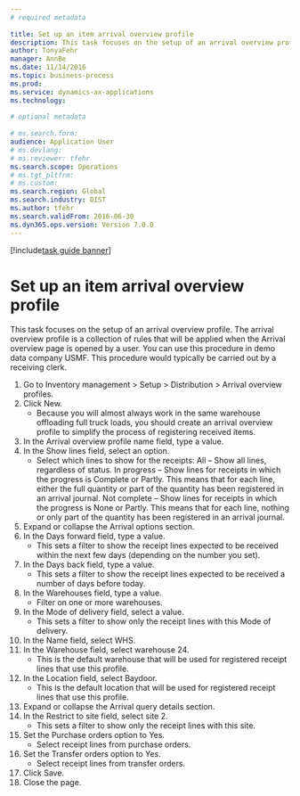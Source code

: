 ```yaml
--- 
# required metadata 
 
title: Set up an item arrival overview profile
description: This task focuses on the setup of an arrival overview profile. 
author: TonyaFehr 
manager: AnnBe 
ms.date: 11/14/2016
ms.topic: business-process 
ms.prod:  
ms.service: dynamics-ax-applications 
ms.technology:  
 
# optional metadata 
 
# ms.search.form:   
audience: Application User 
# ms.devlang:  
# ms.reviewer: tfehr 
ms.search.scope: Operations 
# ms.tgt_pltfrm:  
# ms.custom:  
ms.search.region: Global
ms.search.industry: DIST
ms.author: tfehr 
ms.search.validFrom: 2016-06-30 
ms.dyn365.ops.version: Version 7.0.0 
---
```


[!include[task guide banner](../../includes/task-guide-banner.md)]

# Set up an item arrival overview profile

This task focuses on the setup of an arrival overview profile. The arrival overview profile is a collection of rules that will be applied when the Arrival overview page is opened by a user. You can use this procedure in demo data company USMF. This procedure would typically be carried out by a receiving clerk.





1. Go to Inventory management > Setup > Distribution > Arrival overview profiles.
2. Click New.
    * Because you will almost always work in the same warehouse offloading full truck loads, you should create an arrival overview profile to simplify the process of registering received items.  
3. In the Arrival overview profile name field, type a value.
4. In the Show lines field, select an option.
    * Select which lines to show for the receipts:   All – Show all lines, regardless of status.   In progress – Show lines for receipts in which the progress is Complete or Partly. This means that for each line, either the full quantity or part of the quantity has been registered in an arrival journal.   Not complete – Show lines for receipts in which the progress is None or Partly. This means that for each line, nothing or only part of the quantity has been registered in an arrival journal.  
5. Expand or collapse the Arrival options section.
6. In the Days forward field, type a value.
    * This sets a filter to show the receipt lines expected to be received within the next few days (depending on the number you set).  
7. In the Days back field, type a value.
    * This sets a filter to show the receipt lines expected to be received a number of days before today.  
8. In the Warehouses field, type a value.
    * Filter on one or more warehouses.  
9. In the Mode of delivery field, select a value.
    * This sets a filter to show only the receipt lines with this Mode of delivery.  
10. In the Name field, select WHS.
11. In the Warehouse field, select warehouse 24.
    * This is the default warehouse that will be used for registered receipt lines that use this profile.  
12. In the Location field, select Baydoor.
    * This is the default location that will be used for registered receipt lines that use this profile.  
13. Expand or collapse the Arrival query details section.
14. In the Restrict to site field, select site 2.
    * This sets a filter to show only the receipt lines with this site.  
15. Set the Purchase orders option to Yes.
    * Select receipt lines from purchase orders.  
16. Set the Transfer orders option to Yes.
    * Select receipt lines from transfer orders.  
17. Click Save.
18. Close the page.

